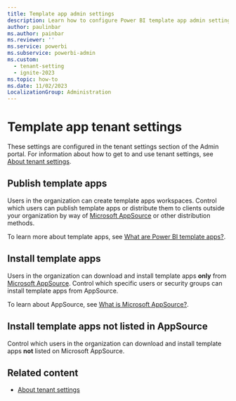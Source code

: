 ```yaml
---
title: Template app admin settings
description: Learn how to configure Power BI template app admin settings in Fabric.
author: paulinbar
ms.author: painbar
ms.reviewer: ''
ms.service: powerbi
ms.subservice: powerbi-admin
ms.custom:
  - tenant-setting
  - ignite-2023
ms.topic: how-to
ms.date: 11/02/2023
LocalizationGroup: Administration
---
```


# Template app tenant settings

These settings are configured in the tenant settings section of the Admin portal. For information about how to get to and use tenant settings, see [About tenant settings](tenant-settings-index.md).

## Publish template apps

Users in the organization can create template apps workspaces. Control which users can publish template apps or distribute them to clients outside your organization by way of [Microsoft AppSource](https://appsource.microsoft.com) or other distribution methods.

To learn more about template apps, see [What are Power BI template apps?](/power-bi/connect-data/service-template-apps-overview).

## Install template apps

Users in the organization can download and install template apps **only** from [Microsoft AppSource](https://appsource.microsoft.com). Control which specific users or security groups can install template apps from AppSource.

To learn about AppSource, see [What is Microsoft AppSource?](/marketplace/appsource-overview).

## Install template apps not listed in AppSource

Control which users in the organization can download and install template apps **not** listed on Microsoft AppSource.

## Related content

* [About tenant settings](tenant-settings-index.md)
